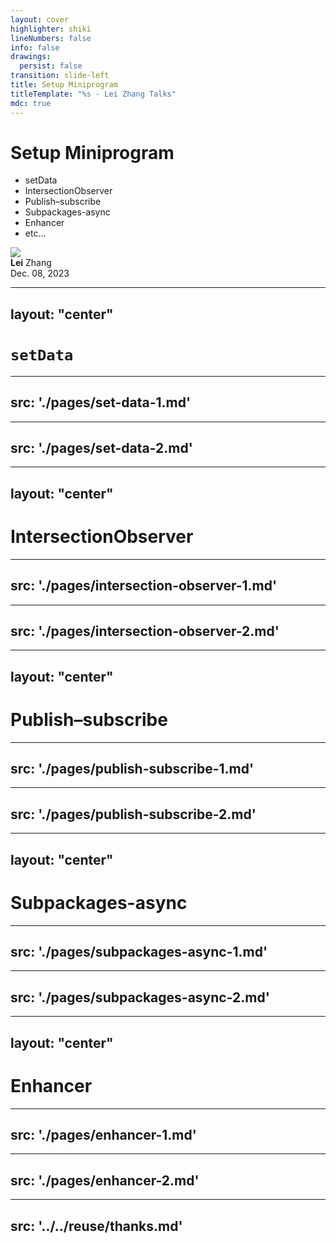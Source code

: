```yaml
---
layout: cover
highlighter: shiki
lineNumbers: false
info: false
drawings:
  persist: false
transition: slide-left
title: Setup Miniprogram
titleTemplate: "%s - Lei Zhang Talks"
mdc: true
---
```


# Setup Miniprogram

- setData
- IntersectionObserver
- Publish–subscribe
- Subpackages-async
- Enhancer
- etc...

<div class="abs-bl mx-14 my-12 flex items-center">
  <img src="https://www.lovchun.com/images/avatar.jpg" class="rounded-full h-8">
  <div class="ml-3 flex flex-col text-left">
    <div><b>Lei</b> Zhang</div>
    <div class="text-sm opacity-50">Dec. 08, 2023</div>
  </div>
</div>


---
layout: "center"
---

# `setData`

---
src: './pages/set-data-1.md'
---

---
src: './pages/set-data-2.md'
---

---
layout: "center"
---

# IntersectionObserver

---
src: './pages/intersection-observer-1.md'
---

---
src: './pages/intersection-observer-2.md'
---

---
layout: "center"
---

# Publish–subscribe

---
src: './pages/publish-subscribe-1.md'
---

---
src: './pages/publish-subscribe-2.md'
---

---
layout: "center"
---

# Subpackages-async

---
src: './pages/subpackages-async-1.md'
---

---
src: './pages/subpackages-async-2.md'
---

---
layout: "center"
---

# Enhancer

---
src: './pages/enhancer-1.md'
---

---
src: './pages/enhancer-2.md'
---

---
src: '../../reuse/thanks.md'
---